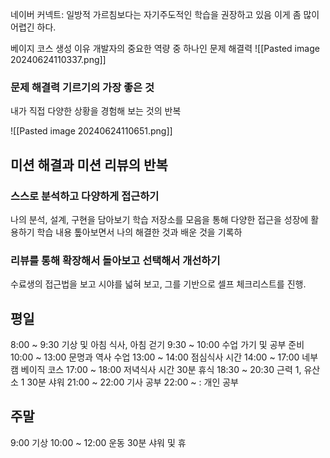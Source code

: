 네이버 커넥트: 일방적 가르침보다는 자기주도적인 학습을 권장하고 있음
이게 좀 많이 어렵긴 하다.

베이지 코스 생성 이유
개발자의 중요한 역량 중 하나인 문제 해결력
![[Pasted image 20240624110337.png]]

### 문제 해결력 기르기의 가장 좋은 것
내가 직접 다양한 상황을 경험해 보는 것의 반복

![[Pasted image 20240624110651.png]]

## 미션 해결과 미션 리뷰의 반복

### 스스로 분석하고 다양하게 접근하기

나의 분석, 설계, 구현을 담아보기
학습 저장소를 모음을 통해 다양한 접근을 성장에 활용하기
학습 내용 톺아보면서 나의 해결한 것과 배운 것을 기록하

### 리뷰를 통해 확장해서 돌아보고 선택해서 개선하기

수료생의 접근법을 보고 시야를 넓혀 보고, 그를 기반으로 셀프 체크리스트를 진행.



## 평일

8:00 ~ 9:30 기상 및 아침 식사, 아침 걷기 
9:30 ~ 10:00 수업 가기 및 공부 준비
10:00 ~ 13:00 문명과 역사 수업
13:00 ~ 14:00 점심식사 시간
14:00 ~ 17:00 네부캠 베이직 코스
17:00 ~ 18:00 저녁식사 시간
30분 휴식
18:30 ~ 20:30 근력 1, 유산소 1
30분 샤워
21:00 ~ 22:00 기사 공부
22:00 ~ : 개인 공부

## 주말

9:00 기상
10:00 ~ 12:00 운동
30분 샤워 및 휴